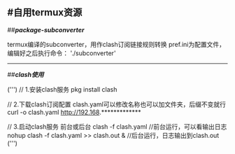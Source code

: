 #**自用termux资源**
---

##***package-subconverter***

termux编译的subconverter，用作clash订阅链接规则转换
pref.ini为配置文件，编辑好之后执行命令：
'./subconverter'


---

##***clash使用***

(''')
// 1.安装clash服务
   pkg install clash

// 2.下载clash订阅配置 clash.yaml可以修改名称也可以加文件夹，后缀不变就行
   curl -o clash.yaml http://192.168.*************

// 3.启动clash服务 前台或后台
   clash -f clash.yaml                       //前台运行，可以看输出日志
   nohup clash -f clash.yaml >> clash.out &  //后台运行，日志输出到clash.out
(''')

